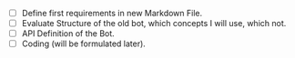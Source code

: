 

- [ ] Define first requirements in new Markdown File.
- [ ] Evaluate Structure of the old bot, which concepts I will use, which not.
- [ ] API Definition of the Bot.
- [ ] Coding (will be formulated later).